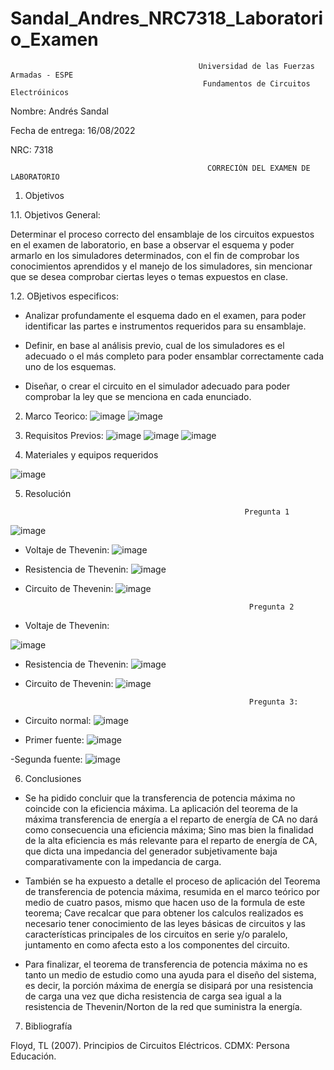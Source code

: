 # Sandal_Andres_NRC7318_Laboratorio_Examen

                                              Universidad de las Fuerzas Armadas - ESPE
                                               Fundamentos de Circuitos Electróinicos
Nombre: Andrés Sandal

Fecha de entrega: 16/08/2022

NRC: 7318

                                                CORRECIÓN DEL EXAMEN DE LABORATORIO
                                                
1. Objetivos

1.1. Objetivos General:

Determinar el proceso correcto del ensamblaje de los circuitos expuestos en el examen de laboratorio, en base a observar el esquema y poder armarlo en los simuladores determinados, con el fin de comprobar los conocimientos aprendidos y el manejo de los simuladores, sin mencionar que se desea comprobar ciertas leyes o temas expuestos en clase.

1.2. OBjetivos especificos:

- Analizar profundamente el esquema dado en el examen, para poder identificar las partes e instrumentos requeridos para su ensamblaje.

- Definir, en base al análisis previo, cual de los simuladores es el adecuado o el más completo para poder ensamblar correctamente cada uno de los esquemas.

- Diseñar, o crear el circuito en el simulador adecuado para poder comprobar la ley que se menciona en cada enunciado.

2. Marco Teorico:
![image](https://user-images.githubusercontent.com/105687213/177677385-88625e4f-ea07-43b1-b410-ee8f07080cf7.png)
![image](https://user-images.githubusercontent.com/105684550/176568097-9b272cf8-718d-4717-b79f-f1c7412c1c9e.png)

3. Requisitos Previos:
![image](https://user-images.githubusercontent.com/105684550/184892607-174dd50e-6d50-46ae-b52b-b61caca049c7.png)
![image](https://user-images.githubusercontent.com/105684550/184892634-53ed950a-c87e-47d4-aad3-15eff133a0bd.png)
![image](https://user-images.githubusercontent.com/105684550/184892664-f4998829-f0e0-4b69-bbda-d149f7691a11.png)

4. Materiales y equipos requeridos

![image](https://user-images.githubusercontent.com/105684550/184891197-22309e1e-47f0-4b51-86cb-0aea45a75976.png)

5. Resolución

                                                        Pregunta 1
![image](https://user-images.githubusercontent.com/105684550/184903913-26a3db15-6ca0-4735-9bb6-4fa0b042152a.png)
- Voltaje de Thevenin:
![image](https://user-images.githubusercontent.com/105684550/184903936-0431f339-5c5a-41dd-8b60-c1f0977c724a.png)
- Resistencia de Thevenin:
![image](https://user-images.githubusercontent.com/105684550/184903966-faab2759-0660-48bf-971c-36aa61d6ec31.png)
- Circuito de Thevenin:
![image](https://user-images.githubusercontent.com/105684550/184903993-09b2f61d-72d6-4019-826c-74b17cc893a4.png)

                                                        Pregunta 2
- Voltaje de Thevenin:

![image](https://user-images.githubusercontent.com/105684550/184924378-d5d918d7-27b3-49ec-bd36-99fb41050188.png)
- Resistencia de Thevenin:
![image](https://user-images.githubusercontent.com/105684550/184924484-548f54c7-3c47-424b-afc5-81d3a536e736.png)
- Circuito de Thevenin:
![image](https://user-images.githubusercontent.com/105684550/184925113-159bf032-410c-4296-98a7-c67fc7b35309.png)

                                                        Pregunta 3:
- Circuito normal:
![image](https://user-images.githubusercontent.com/105684550/184928639-4b016103-46f6-419c-8bf8-df5c03c32c8b.png)

- Primer fuente:
![image](https://user-images.githubusercontent.com/105684550/184928667-f8d2f979-5a03-4671-8854-f66abc561db2.png)

-Segunda fuente:
![image](https://user-images.githubusercontent.com/105684550/184928697-90cf073d-5323-4fde-9219-c24c6b33dd65.png)

6. Conclusiones

- Se ha pidido concluir que la transferencia de potencia máxima no coincide con la eficiencia máxima. La aplicación del teorema de la máxima transferencia de energía a el reparto de energía de CA no dará como consecuencia una eficiencia máxima; Sino mas bien la finalidad de la alta eficiencia es más relevante para el reparto de energía de CA, que dicta una impedancia del generador subjetivamente baja comparativamente con la impedancia de carga. 

- También se ha expuesto a detalle el proceso de aplicación del Teorema de transferencia de potencia máxima, resumida en el marco teórico por medio de cuatro pasos, mismo que hacen uso de la formula de este teorema; Cave recalcar que para obtener los calculos realizados es necesario tener conocimiento de las leyes básicas de circuitos y las características principales de los circuitos en serie y/o paralelo, juntamento en como afecta esto a los componentes del circuito.

- Para finalizar, el teorema de transferencia de potencia máxima no es tanto un medio de estudio como una ayuda para el diseño del sistema, es decir, la porción máxima de energía se disipará por una resistencia de carga una vez que dicha resistencia de carga sea igual a la resistencia de Thevenin/Norton de la red que suministra la energía.

7. Bibliografía

Floyd, TL (2007). Principios de Circuitos Eléctricos. CDMX: Persona Educación.
